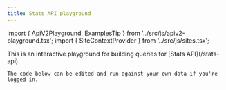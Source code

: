 ```yaml
---
title: Stats API playground
---
```


import { ApiV2Playground, ExamplesTip } from '../src/js/apiv2-playground.tsx';
import { SiteContextProvider } from '../src/js/sites.tsx';

<SiteContextProvider>
  <ExamplesTip>
    This is an interactive playground for building queries for [Stats API](/stats-api).

    The code below can be edited and run against your own data if you're logged in.
  </ExamplesTip>
  <ApiV2Playground />
</SiteContextProvider>
